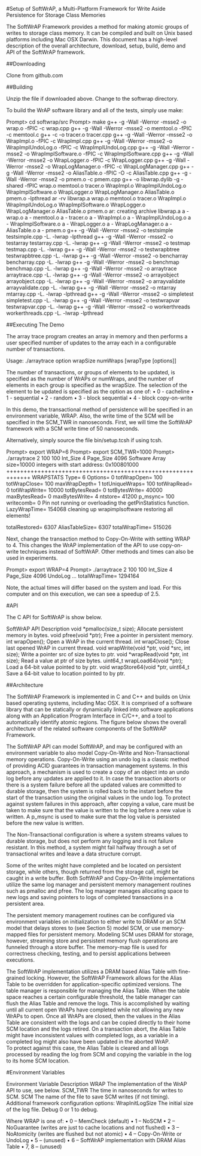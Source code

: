 #Setup of SoftWrAP, a Multi-Platform Framework for Write Aside Persistence for Storage Class Memories

The SoftWrAP Framework provides a method for making atomic groups of writes to storage class memory.  It can be compiled and built on Unix based platforms including Mac OSX Darwin.  This document has a high-level description of the overall architecture, download, setup, build, demo and API of the SoftWrAP framework.

##Downloading

Clone from github.com

##Building

Unzip the file if downloaded above.  Change to the softwrap directory.

To build the WrAP software library and all of the tests, simply use make:

Prompt> cd softwrap/src
Prompt> make
g++ -g -Wall -Werror -msse2 -o wrap.o -fPIC -c wrap.cpp
g++ -g -Wall -Werror -msse2 -o memtool.o -fPIC -c memtool.c
g++    -c -o tracer.o tracer.cpp
g++ -g -Wall -Werror -msse2 -o WrapImpl.o -fPIC -c WrapImpl.cpp
g++ -g -Wall -Werror -msse2 -o WrapImplUndoLog.o -fPIC -c WrapImplUndoLog.cpp
g++ -g -Wall -Werror -msse2 -o WrapImplSoftware.o -fPIC -c WrapImplSoftware.cpp
g++ -g -Wall -Werror -msse2 -o WrapLogger.o -fPIC -c WrapLogger.cpp
g++ -g -Wall -Werror -msse2 -o WrapLogManager.o -fPIC -c WrapLogManager.cpp
g++ -g -Wall -Werror -msse2 -o AliasTable.o -fPIC -O -c AliasTable.cpp
g++ -g -Wall -Werror -msse2 -o pmem.o -c pmem.cpp
g++ -o libwrap.dylib -g -shared -fPIC wrap.o memtool.o tracer.o WrapImpl.o WrapImplUndoLog.o WrapImplSoftware.o WrapLogger.o WrapLogManager.o AliasTable.o pmem.o -lpthread 
ar -rv libwrap.a wrap.o memtool.o tracer.o WrapImpl.o WrapImplUndoLog.o WrapImplSoftware.o WrapLogger.o WrapLogManager.o AliasTable.o pmem.o
ar: creating archive libwrap.a
a - wrap.o
a - memtool.o
a - tracer.o
a - WrapImpl.o
a - WrapImplUndoLog.o
a - WrapImplSoftware.o
a - WrapLogger.o
a - WrapLogManager.o
a - AliasTable.o
a - pmem.o
g++ -g -Wall -Werror -msse2 -o testsimple testsimple.cpp -L. -lwrap -lpthread
g++ -g -Wall -Werror -msse2 -o testarray testarray.cpp -L. -lwrap
g++ -g -Wall -Werror -msse2 -o testmap testmap.cpp -L. -lwrap
g++ -g -Wall -Werror -msse2 -o testwrapbtree testwrapbtree.cpp -L. -lwrap 
g++ -g -Wall -Werror -msse2 -o bencharray bencharray.cpp -L. -lwrap
g++ -g -Wall -Werror -msse2 -o benchmap benchmap.cpp -L. -lwrap
g++ -g -Wall -Werror -msse2 -o arraytrace arraytrace.cpp -L. -lwrap
g++ -g -Wall -Werror -msse2 -o arrayobject arrayobject.cpp -L. -lwrap
g++ -g -Wall -Werror -msse2 -o arrayvalidate arrayvalidate.cpp -L. -lwrap
g++ -g -Wall -Werror -msse2 -o mtarray mtarray.cpp -L. -lwrap -lpthread
g++ -g -Wall -Werror -msse2 -o simpletest simpletest.cpp -L. -lwrap
g++ -g -Wall -Werror -msse2 -o testwrapvar testwrapvar.cpp -L. -lwrap
g++ -g -Wall -Werror -msse2 -o workerthreads workerthreads.cpp -L. -lwrap -lpthread
 

##Executing The Demo

The array trace program creates an array in memory and then performs a user specified number of updates to the array each in a configurable number of transactions.

Usage: ./arraytrace option wrapSize numWraps [wrapType [options]]

The number of transactions, or groups of elements to be updated, is specified as the number of WrAPs or numWraps, and the number of elements in each group is specified as the wrapSize.  The selection of the element to be updated is specified as the option as one of:
•	0 - cacheline 
•	1 - sequential
•	2 - random
•	3 - block sequential
•	4 - block copy-on-write

In this demo, the transactional method of persistence will be specified in an environment variable, WRAP.  Also, the write time of the SCM will be specified in the SCM_TWR in nanoseconds.  First, we will time the SoftWrAP framework with a SCM write time of 50 nanoseconds.

Alternatively, simply source the file bin/setup.tcsh if using tcsh.
	
Prompt> export WRAP=6 
Prompt> export SCM_TWR=1000
Prompt> ./arraytrace 2 100 100
Int_Size 	4
Page_Size 	4096
Software
Array size=10000 integers with start address: 0x100801000
+++++++++++++++++++++++++++++++++++++++++++++++++++++++++++++
WRAPSTATS 	Type= 	6 	Options= 	0 	totWrapOpen= 	100 	totWrapClose= 	100 	maxWrapDepth= 	1 	totUniqueWraps= 	100 	totWrapRead= 	0 	totWrapWrite= 	10000 	totBytesRead= 	0 	totBytesWrite= 	40000 	maxBytesRead= 	0 	maxBytesWrite= 	4 	ntstore= 41200 p_msync= 100 	writecomb= 0 	Pin not running or overloading the getPinStatistics function.
LazyWrapTime= 	154068
cleaning up wrapimplsoftware
restoring all elements!

totalRestored= 	6307
AliasTableSize= 	6307
totalWrapTime= 	515026


Next, change the transaction method to Copy-On-Write with setting WRAP to 4.  This changes the WrAP implementation of the API to use copy-on-write techniques instead of SoftWrAP.  Other methods and times can also be used in experiments.
	
Prompt> export WRAP=4 
Prompt> ./arraytrace 2 100 100
Int_Size 	4
Page_Size 	4096
UndoLog
…
totalWrapTime= 	1294164

Note, the actual times will differ based on the system and load.  For this computer and on this execution, we can see a speedup of 2.5.

#API

The C API for SoftWrAP is show below.  

SoftWrAP API	Description
void *pmalloc(size_t size);	Allocate persistent memory in bytes.
void pfree(void *ptr);	Free a pointer in persistent memory.
int wrapOpen();	Open a WrAP in the current thread.
int wrapClose();	Close last opened WrAP in current thread.
void wrapWrite(void *ptr, void *src, int size);	Write a pointer src of size bytes to ptr.
void *wrapRead(void *ptr, int size);	Read a value at ptr of size bytes.
uint64_t wrapLoad64(void *ptr);	Load a 64-bit value pointed to by ptr.
void wrapStore64(void *ptr, uint64_t	Save a 64-bit value to location pointed to by ptr.


##Architecture

The SoftWrAP Framework is implemented in C and C++ and builds on Unix based operating systems, including Mac OSX. It is comprised of a software library that can be statically or dynamically linked into software applications along with an Application Program Interface in C/C++, and a tool to automatically identify atomic regions. The figure below shows the overall architecture of the related software components of the SoftWrAP Framework.

 

The SoftWrAP API can model SoftWrAP, and may be configured with an environment variable to also model Copy-On-Write and Non-Transactional memory operations. Copy-On-Write using an undo log is a classic method of providing ACID guarantees in transaction management systems. In this approach, a mechanism is used to create a copy of an object into an undo log before any updates are applied to it. In case the transaction aborts or there is a system failure before all the updated values are committed to durable storage, then the system is rolled back to the instant before the start of the transaction using the original values in the undo log.
To protect against system failures in this approach, after copying a value, care must be taken to make sure that the value is written to the log before a new value is written.  A p_msync is used to make sure that the log value is persisted before the new value is written.

The Non-Transactional configuration is where a system streams values to durable storage, but does not perform any logging and is not failure resistant.  In this method, a system might fail halfway through a set of transactional writes and leave a data structure corrupt.

Some of the writes might have completed and be located on persistent storage, while others, though returned from the storage call, might be caught in a write buffer.  Both SoftWrAP and Copy-On-Write implementations utilize the same log manager and persistent memory management routines such as pmalloc and pfree. The log manager manages allocating space to new logs and saving pointers to logs of completed transactions in a persistent area.

The persistent memory management routines can be configured via environment variables on initialization to either write to DRAM or an SCM model that delays stores to (see Section 5) model SCM, or use memory-mapped files for persistent memory.  Modeling SCM uses DRAM for storage, however, streaming store and persistent memory flush operations are funneled through a store buffer.  The memory-map file is used for correctness checking, testing, and to persist applications between executions.

The SoftWrAP implementation utilizes a DRAM based Alias Table with fine-grained locking.  However, the SoftWrAP Framework allows for the Alias Table to be overridden for application-specific optimized versions.
The table manager is responsible for managing the Alias Table. When the table space reaches a certain configurable threshold, the table manager can flush the Alias
Table and remove the logs. This is accomplished by waiting until all current open WrAPs have completed while not allowing any new WrAPs to open. Once all WrAPs are closed, then the values in the Alias Table are consistent with the logs and can be copied directly to their home SCM location and the logs retired. On a transaction abort, the Alias Table might have inconsistent values with completed logs, as a variable in a completed log might also have been updated in the aborted WrAP.  
To protect against this case, the Alias Table is cleared and all logs processed by reading the log from SCM and copying the variable in the log to its home SCM location.

#Environment Variables

Environment Variable	Description
WRAP	The implementation of the WrAP API to use, see below.
SCM_TWR	The time in nanoseconds for writes to SCM.
SCM	The name of the file to save SCM writes (if not timing).
Additional framework configuration options:
WrapInitLogSize	The initial size of the log file.
Debug	0 or 1 to debug.

Where WRAP is one of:
•	0 – MemCheck (default)
•	1 – NoSCM
•	2 – NoGuarantee (writes are just to cache locations and not flushed)
•	3 – NoAtomicity (writes are flushed but not atomic)
•	4 – Copy-On-Write or UndoLog
•	5 – (unused)
•	6 – SoftWrAP implementation with DRAM Alias Table
•	7, 8 – (unused)

